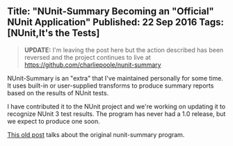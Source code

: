 Title: "NUnit-Summary Becoming an \"Official\" NUnit Application"
Published: 22 Sep 2016
Tags: [NUnit,It's the Tests]
---
>**UPDATE:** I'm leaving the post here but the action described has been reversed and the project continues to live at https://github.com/charliepoole/nunit-summary

NUnit-Summary is an "extra" that I've maintained personally for some time. It uses built-in or user-supplied transforms to produce summary reports based on the results of NUnit tests.

I have contributed it to the NUnit project and we're working on updating it to recognize NUnit 3 test results. The program has never had a 1.0 release, but we expect to produce one soon.

[This old post](/technical/nunit-extras-test-result-summarizer.html) talks about the original nunit-summary program.
